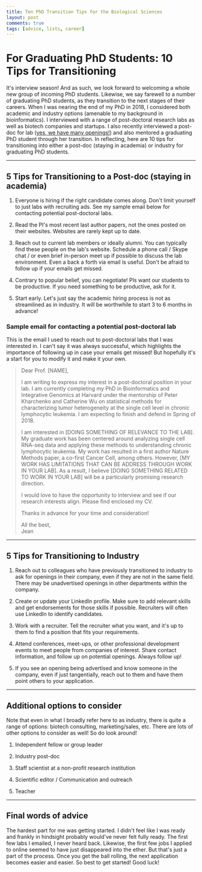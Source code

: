 ```yaml
---
title: Ten PhD Transition Tips for the Biological Sciences
layout: post
comments: true
tags: [advice, lists, career]
---
```


# For Graduating PhD Students: 10 Tips for Transitioning 

It's interview season! And as such, we look forward to welcoming a whole new group of incoming PhD students. Likewise, we say farewell to a number of graduating PhD students, as they transition to the next stages of their careers. When I was nearing the end of my PhD in 2018, I considered both academic and industry options (amenable to my background in bioinformatics). I interviewed with a range of post-doctoral research labs as well as biotech companies and startups. I also recently interviewed a post-doc for lab ([yes, we have many openings!](https://jef.works/join/)) and also mentored a graduating PhD student through her transition. In reflecting, here are 10 tips for transitioning into either a post-doc (staying in academia) or industry for graduating PhD students.

---

## 5 Tips for Transitioning to a Post-doc (staying in academia)

1. Everyone is hiring if the right candidate comes along. Don't limit yourself to just labs with recruiting ads. See my sample email below for contacting potential post-doctoral labs. 

2. Read the PI's most recent last author papers, not the ones posted on their websites. Websites are rarely kept up to date. 

3. Reach out to current lab members or ideally alumni. You can typically find these people on the lab's website. Schedule a phone call / Skype chat / or even brief in-person meet up if possible to discuss the lab environment. Even a back a forth via email is useful. Don't be afraid to follow up if your emails get missed. 

4. Contrary to popular belief, you can negotiate! PIs want our students to be productive. If you need something to be productive, ask for it.

5. Start early. Let's just say the academic hiring process is not as streamlined as in industry. It will be worthwhile to start 3 to 6 months in advance!

### Sample email for contacting a potential post-doctoral lab

This is the email I used to reach out to post-doctoral labs that I was interested in. I can't say it was always successful, which highlights the importance of following up in case your emails get missed! But hopefully it's a start for you to modify it and make it your own.

> Dear Prof. [NAME],
>
> I am writing to express my interest in a post-doctoral position in your lab. I am currently completing my PhD in Bioinformatics and Integrative Genomics at Harvard under the mentorship of Peter Kharchenko and Catherine Wu on statistical methods for characterizing tumor heterogeneity at the single cell level in chronic lymphocytic leukemia. I am expecting to finish and defend in Spring of 2018. 
> 
> I am interested in [DOING SOMETHING OF RELEVANCE TO THE LAB]. My graduate work has been centered around analyzing single cell RNA-seq data and applying these methods to understanding chronic lymphocytic leukemia. My work has resulted in a first author Nature Methods paper, a co-first Cancer Cell, among others. However, [MY WORK HAS LIMITATIONS THAT CAN BE ADDRESS THROUGH WORK IN YOUR LAB]. As a result, I believe [DOING SOMETHING RELATED TO WORK IN YOUR LAB] will be a particularly promising research direction. 
>
> I would love to have the opportunity to interview and see if our research interests align. Please find enclosed my CV. 
>
> Thanks in advance for your time and consideration!
>
> All the best,  
> Jean

---

## 5 Tips for Transitioning to Industry

1. Reach out to colleagues who have previously transitioned to industry to ask for openings in their company, even if they are not in the same field. There may be unadvertised openings in other departments within the company.

2. Create or update your LinkedIn profile. Make sure to add relevant skills and get endorsements for those skills if possible. Recruiters will often use LinkedIn to identify candidates. 

3. Work with a recruiter. Tell the recruiter what you want, and it's up to them to find a position that fits your requirements.

4. Attend conferences, meet-ups, or other professional development events to meet people from companies of interest. Share contact information, and follow up on potential openings. Always follow up!

5. If you see an opening being advertised and know someone in the company, even if just tangentially, reach out to them and have them point others to your application. 

---

## Additional options to consider

Note that even in what I broadly refer here to as industry, there is quite a range of options: biotech consulting, marketing/sales, etc. There are lots of other options to consider as well! So do look around! 

1. Independent fellow or group leader 

2. Industry post-doc 

3. Staff scientist at a non-profit research institution 

4. Scientific editor / Communication and outreach 
  
5. Teacher

---

## Final words of advice

The hardest part for me was getting started. I didn't feel like I was ready and frankly in hindsight probably would've never felt fully ready. The first few labs I emailed, I never heard back. Likewise, the first few jobs I applied to online seemed to have just disappeared into the ether. But that's just a part of the process. Once you get the ball rolling, the next application becomes easier and easier. So best to get started! Good luck!







